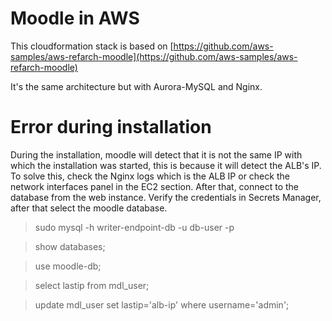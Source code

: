 # Moodle in AWS

This cloudformation stack is based on
[https://github.com/aws-samples/aws-refarch-moodle](https://github.com/aws-samples/aws-refarch-moodle)

It's the same architecture but with Aurora-MySQL and Nginx.

# Error during installation
  
During the installation, moodle will detect that it is not the same IP with which the installation was started, this is because it will detect the ALB's IP.  
To solve this, check the Nginx logs which is the ALB IP or check the network interfaces panel in the EC2 section. After that, connect to the database from the web instance. Verify the credentials in Secrets Manager, after that select the moodle database.

> sudo mysql -h writer-endpoint-db -u db-user -p

> show databases;

> use moodle-db;

> select lastip from mdl_user;

> update mdl_user set lastip='alb-ip' where username='admin';
